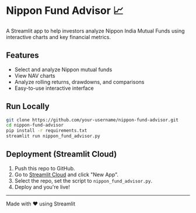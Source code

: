 # Nippon Fund Advisor 📈

A Streamlit app to help investors analyze Nippon India Mutual Funds using interactive charts and key financial metrics.

## Features

- Select and analyze Nippon mutual funds
- View NAV charts
- Analyze rolling returns, drawdowns, and comparisons
- Easy-to-use interactive interface

## Run Locally

```bash
git clone https://github.com/your-username/nippon-fund-advisor.git
cd nippon-fund-advisor
pip install -r requirements.txt
streamlit run nippon_fund_advisor.py
```

## Deployment (Streamlit Cloud)

1. Push this repo to GitHub.
2. Go to [Streamlit Cloud](https://streamlit.io/cloud) and click "New App".
3. Select the repo, set the script to `nippon_fund_advisor.py`.
4. Deploy and you're live!

---

Made with ❤️ using Streamlit
